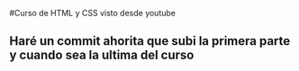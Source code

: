 #Curso de HTML y CSS visto desde youtube

## Haré un commit ahorita que subi la primera parte y cuando sea la ultima del curso
